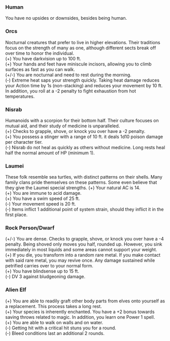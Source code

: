 ### Human
You have no upsides or downsides, besides being human.
### Orcs
Nocturnal creatures that prefer to live in higher elevations. Their traditions focus on the strength of many as one, although different sects break off over time to honor the individual.  
(+) You have darkvision up to 100 ft.  
(+) Your hands and feet have miniscule incisors, allowing you to climb surfaces as fast as you can walk.  
(+/-) You are nocturnal and need to rest during the morning.  
(-) Extreme heat saps your strength quickly. Taking heat damage reduces your Action time by 1s (non-stacking) and reduces your movement by 10 ft. In addition, you roll at a -2 penalty to fight exhaustion from hot temperatures.  
### Nisrab
Humanoids with a scorpion for their bottom half. Their culture focuses on mutual aid, and their study of medicine is unparalleled.  
(+) Checks to grapple, shove, or knock you over have a -2 penalty.  
(+) You possess a stinger with a range of 10 ft. it deals 1d10 poison damage per character tier.  
(-) Nisrab do not heal as quickly as others without medicine. Long rests heal half the normal amount of HP (minimum 1).  
### Laumei
These folk resemble sea turtles, with distinct patterns on their shells. Many family clans pride themselves on these patterns. Some even believe that they give the Laumei special strengths.
(+) Your natural AC is 14.  
(+) You are immune to acid damage.  
(+) You have a swim speed of 25 ft.  
(-) Your movement speed is 20 ft.  
(-) Items inflict 1 additional point of system strain, should they inflict it in the first place.

### Rock Person/Dwarf
(+/-) You are dense. Checks to grapple, shove, or knock you over have a -4 penalty. Being shoved only moves you half, rounded up. However, you sink immediately in most liquids and some areas cannot support your weight.  
(+) If you die, you transform into a random rare metal. If you make contact with said rare metal, you may revive once. Any damage sustained while petrified carries over to your normal form.  
(+) You have blindsense up to 15 ft.  
(-) DV 3 against bludgeoning damage.  

### Alien Elf
(+) You are able to readily graft other body parts from elves onto yourself as a replacement. This process takes a long rest.  
(+) Your species is inherently enchanted. You have a +2 bonus towards saving throws related to magic. In addition, you learn one Power 1 spell.  
(+) You are able to walk on walls and on water.  
(-) Getting hit with a critical hit stuns you for a round.  
(-) Bleed conditions last an additional 2 rounds.  